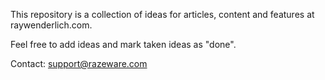 This repository is a collection of ideas for articles, content and features at raywenderlich.com.

Feel free to add ideas and mark taken ideas as "done".

Contact: support@razeware.com
